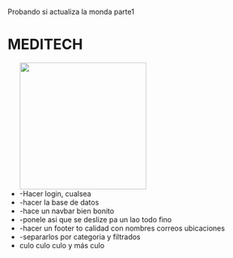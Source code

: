 Probando si actualiza la monda parte1

# MEDITECH #
<p> 
    <ul>
        <picture>
            <source height="250px" media="(prefers-color-scheme: dark)" srcset="https://media.tenor.com/o9bbZuiIt0AAAAAd/amogus.gif" />
            <img height="250px" src="https://media.tenor.com/o9bbZuiIt0AAAAAd/amogus.gif" />
        </picture>
        <li>-Hacer login, cualsea</li>
        <li>-hacer la base de datos </li>
        <li>-hace un navbar bien bonito</li>
        <li>-ponele asi que se deslize pa un lao todo fino</li>
        <li>-hacer un footer to calidad con nombres correos ubicaciones</li>
        <li>-separarlos por categoria y filtrados</li>
        <li>culo culo culo y más culo</li>
    </ul>
        

</p>
